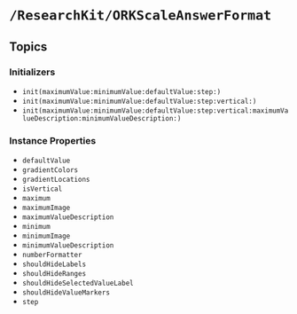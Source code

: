 # ``/ResearchKit/ORKScaleAnswerFormat``

<!-- The content below this line is auto-generated and is redundant. You should either incorporate it into your content above this line or delete it. -->

## Topics

### Initializers

- ``init(maximumValue:minimumValue:defaultValue:step:)``
- ``init(maximumValue:minimumValue:defaultValue:step:vertical:)``
- ``init(maximumValue:minimumValue:defaultValue:step:vertical:maximumValueDescription:minimumValueDescription:)``

### Instance Properties

- ``defaultValue``
- ``gradientColors``
- ``gradientLocations``
- ``isVertical``
- ``maximum``
- ``maximumImage``
- ``maximumValueDescription``
- ``minimum``
- ``minimumImage``
- ``minimumValueDescription``
- ``numberFormatter``
- ``shouldHideLabels``
- ``shouldHideRanges``
- ``shouldHideSelectedValueLabel``
- ``shouldHideValueMarkers``
- ``step``